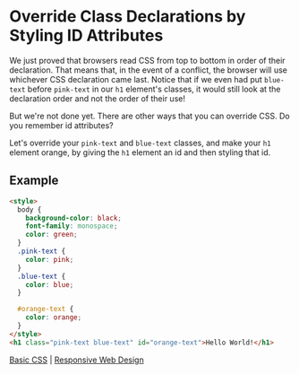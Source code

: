 # Override Class Declarations by Styling ID Attributes

We just proved that browsers read CSS from top to bottom in order of their declaration. That means that, in the event of a conflict, the browser will use whichever CSS declaration came last. Notice that if we even had put `blue-text` before `pink-text` in our `h1` element's classes, it would still look at the declaration order and not the order of their use!

But we're not done yet. There are other ways that you can override CSS. Do you remember id attributes?

Let's override your `pink-text` and `blue-text` classes, and make your `h1` element orange, by giving the `h1` element an id and then styling that id.

## Example

```html
<style>
  body {
    background-color: black;
    font-family: monospace;
    color: green;
  }
  .pink-text {
    color: pink;
  }
  .blue-text {
    color: blue;
  }

  #orange-text {
    color: orange;
  }
</style>
<h1 class="pink-text blue-text" id="orange-text">Hello World!</h1>
```

[Basic CSS](../basic-css.md) | [Responsive Web Design](../../responsive-web-design.md)

